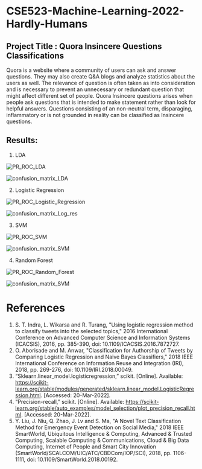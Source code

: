 # CSE523-Machine-Learning-2022-Hardly-Humans
## Project Title : Quora Insincere Questions Classifications
Quora is a website where a community of users can ask and answer questions. They may also create Q&A blogs and analyze statistics about the users as well. The relevance of question is often taken as into consideration and is necessary to prevent an unnecessary or redundant question that might affect different set of people. Quora Insincere questions arises when people ask questions that is intended to make statement rather than look for helpful answers. Questions consisting of an non-neutral term,  disparaging, inflammatory or is not grounded in reality can be classified as Insincere questions.

## Results:

1. LDA

![PR_ROC_LDA](https://user-images.githubusercontent.com/71372587/164989592-7cee3e11-5182-4582-a2fe-a529e177c6c4.png)

![confusion_matrix_LDA](https://user-images.githubusercontent.com/71372587/164989644-6518e611-80a1-4840-b66f-5ad25fc61dfa.png)

2. Logistic Regression

![PR_ROC_Logistic_Regression](https://user-images.githubusercontent.com/71372587/164989680-e5ede900-ae3c-49da-8e06-fa51305cc52b.png)

![confusion_matrix_Log_res](https://user-images.githubusercontent.com/71372587/164989686-8936676f-9ce4-4475-a01c-155fab8ce8ac.png)

3. SVM

![PR_ROC_SVM](https://user-images.githubusercontent.com/71372587/164989689-f1d7a059-3a66-4c54-8ed5-8f6676aabeae.png)

![confusion_matrix_SVM](https://user-images.githubusercontent.com/71372587/164989696-c7281bef-47d2-42fa-a2de-65d0c9890376.png)

4. Random Forest

![PR_ROC_Random_Forest](https://user-images.githubusercontent.com/71372587/164989712-f56c213d-83f4-4fcb-ad9a-d42083e5faf1.png)

![confusion_matrix_SVM](https://user-images.githubusercontent.com/71372587/164989721-257aca66-65df-4123-95f5-54069e15ac2a.png)

# References

1. S. T. Indra, L. Wikarsa and R. Turang, "Using logistic regression method to classify tweets into the selected topics," 2016 International Conference on Advanced Computer Science and Information Systems (ICACSIS), 2016, pp. 385-390, doi: 10.1109/ICACSIS.2016.7872727.
2. O. Aborisade and M. Anwar, "Classification for Authorship of Tweets by Comparing Logistic Regression and Naive Bayes Classifiers," 2018 IEEE International Conference on Information Reuse and Integration (IRI), 2018, pp. 269-276, doi: 10.1109/IRI.2018.00049.
3. “Sklearn.linear_model.logisticregression,” scikit. [Online]. Available: https://scikit-learn.org/stable/modules/generated/sklearn.linear_model.LogisticRegression.html. [Accessed: 20-Mar-2022]. 
4. “Precision-recall,” scikit. [Online]. Available: https://scikit-learn.org/stable/auto_examples/model_selection/plot_precision_recall.html. [Accessed: 20-Mar-2022]. 
5. Y. Liu, J. Niu, Q. Zhao, J. Lv and S. Ma, "A Novel Text Classification Method for Emergency Event Detection on Social Media," 2018 IEEE SmartWorld, Ubiquitous Intelligence & Computing, Advanced & Trusted Computing, Scalable Computing & Communications, Cloud & Big Data Computing, Internet of People and Smart City Innovation (SmartWorld/SCALCOM/UIC/ATC/CBDCom/IOP/SCI), 2018, pp. 1106-1111, doi: 10.1109/SmartWorld.2018.00192.
